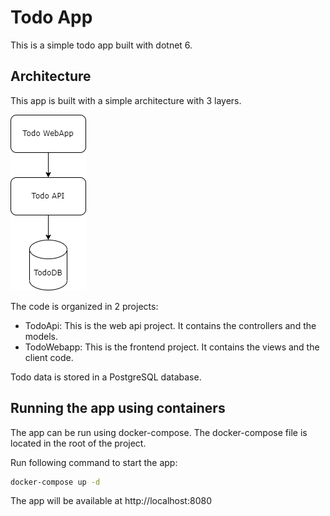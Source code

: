 # Todo App

This is a simple todo app built with dotnet 6.

## Architecture

This app is built with a simple architecture with 3 layers.

![ToDo App Arch](docs/image01.png "ToDo App Arch")

The code is organized in 2 projects:

- TodoApi: This is the web api project. It contains the controllers and the models.
- TodoWebapp: This is the frontend project. It contains the views and the client code.

Todo data is stored in a PostgreSQL database.

## Running the app using containers

The app can be run using docker-compose. The docker-compose file is located in the root of the project.

Run following command to start the app:

```bash
docker-compose up -d
```

The app will be available at http://localhost:8080